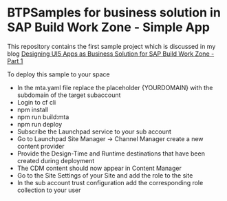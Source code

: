 # BTPSamples for business solution in SAP Build Work Zone - Simple App
This repository contains the first sample project which is discussed in my blog [Designing UI5 Apps as Business Solution for SAP Build Work Zone - Part 1](https://community.sap.com/t5/technology-blogs-by-sap/designing-ui5-apps-as-business-solution-for-sap-build-work-zone-part-1/ba-p/13923459)

To deploy this sample to your space
- In the mta.yaml file replace the placeholder {YOURDOMAIN} with the subdomain of the target subaccount
- Login to cf cli
- npm install
- npm run build:mta
- npm run deploy
- Subscribe the Launchpad service to your sub account
- Go to Launchpad Site Manager ->  Channel Manager create a new content provider
- Provide the Design-Time and Runtime destinations that have been created during deployment
- The CDM content should now appear in Content Manager
- Go to the Site Settings of your Site and add the role to the site
- In the sub account trust configuration add the corresponding role collection to your user
